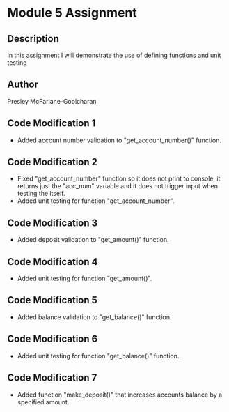 # Module 5 Assignment

## Description

In this assignment I will demonstrate the use of defining functions and unit testing

## Author

Presley McFarlane-Goolcharan

## Code Modification 1

- Added account number validation to "get_account_number()" function.

## Code Modification 2

- Fixed "get_account_number" function so it does not print to console, it returns just the "acc_num" variable and it does not trigger input when testing the itself.
- Added unit testing for function "get_account_number".

## Code Modification 3

- Added deposit validation to "get_amount()" function.

## Code Modification 4

- Added unit testing for function "get_amount()".

## Code Modification 5

- Added balance validation to "get_balance()" function.

## Code Modification 6

- Added unit testing for function "get_balance()" function.

## Code Modification 7

- Added function "make_deposit()" that increases accounts balance by a specified amount.
